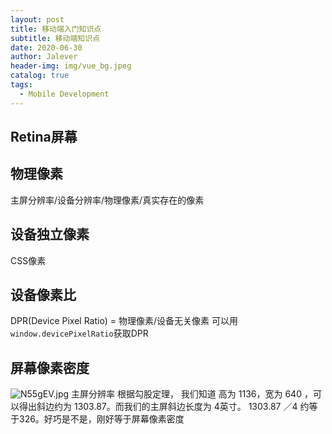 ```yaml
---
layout: post
title: 移动端入门知识点
subtitle: 移动端知识点
date: 2020-06-30
author: Jalever
header-img: img/vue_bg.jpeg
catalog: true
tags:
  - Mobile Development
---
```



## Retina屏幕


## 物理像素
主屏分辨率/设备分辨率/物理像素/真实存在的像素

## 设备独立像素
CSS像素
  
## 设备像素比
  DPR(Device Pixel Ratio) = 物理像素/设备无关像素
  可以用`window.devicePixelRatio`获取DPR

## 屏幕像素密度
![N55gEV.jpg](https://s1.ax1x.com/2020/06/30/N55gEV.jpg)
主屏分辨率 根据勾股定理， 我们知道 高为 1136，宽为 640 ，可以得出斜边约为 1303.87。而我们的主屏斜边长度为 4英寸。 1303.87 ／4 约等于326。好巧是不是，刚好等于屏幕像素密度




